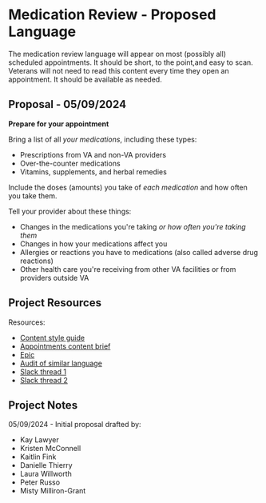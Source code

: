 # Medication Review - Proposed Language

The medication review language will appear on most (possibly all) scheduled appointments. It should be short, to the point,and easy to scan. Veterans will not need to read this content every time they open an appointment. It should be available as needed.


## Proposal - 05/09/2024

**Prepare for your appointment**

Bring a list of all *your medications*, including these types:  
- Prescriptions from VA and non-VA providers
- Over-the-counter medications
- Vitamins, supplements, and herbal remedies

Include the doses (amounts) you take of *each medication* and how often you take them.

Tell your provider about these things:  
- Changes in the medications you're taking *or how often you're taking them*
- Changes in how your medications affect you
- Allergies or reactions you have to medications (also called adverse drug reactions)
- Other health care you're receiving from other VA facilities or from providers outside VA

## Project Resources

Resources:
- [Content style guide](https://design.va.gov/content-style-guide/)
- [Appointments content brief](https://github.com/department-of-veterans-affairs/va.gov-team/blob/master/products/content/content-briefs/appointments-content-brief.md)
- [Epic](https://github.com/department-of-veterans-affairs/va.gov-team/issues/82400)
- [Audit of similar language](medication-content-audit.md)
- [Slack thread 1](https://dsva.slack.com/archives/CMNQT72LX/p1715000840929049)
- [Slack thread 2](https://dsva.slack.com/archives/C03CGTDLTFF/p1715179556504149)


## Project Notes

05/09/2024 - Initial proposal drafted by:
- Kay Lawyer
- Kristen McConnell
- Kaitlin Fink
- Danielle Thierry
- Laura Willworth
- Peter Russo
- Misty Milliron-Grant

